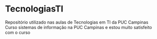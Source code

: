 # TecnologiasTI
Repositório utilizado nas aulas de Tecnologias em TI da PUC Campinas 
Curso sistemas de informação na PUC Campinas e estou muito satisfeito com o curso 

